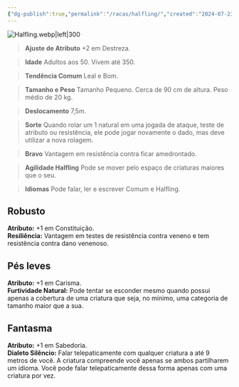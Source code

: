 ```yaml
---
{"dg-publish":true,"permalink":"/racas/halfling/","created":"2024-07-23T08:29:11.000-03:00"}
---
```



![Halfling.webp|left|300](/img/user/Arquivos/Halfling.webp)

> **Ajuste de Atributo**
> +2 em Destreza.  

> **Idade**
> Adultos aos 50. Vivem até 350.  

> **Tendência Comum**
> Leal e Bom.  

> **Tamanho e Peso**
> Tamanho Pequeno. Cerca de 90 cm de altura. Peso médio de 20 kg.  

> **Deslocamento**
> 7,5m.  

> **Sorte**
> Quando rolar um 1 natural em uma jogada de ataque, teste de atributo ou resistência, ele pode jogar novamente o dado, mas deve utilizar a nova rolagem.  

> **Bravo**
> Vantagem em resistência contra ficar amedrontado.  

> **Agilidade Halfling**
> Pode se mover pelo espaço de criaturas maiores que o seu.  

> **Idiomas**
> Pode falar, ler e escrever Comum e Halfling.

## Robusto
**Atributo:** +1 em Constituição.  
**Resiliência:** Vantagem em testes de resistência contra veneno e tem resistência contra dano venenoso.

## Pés leves
**Atributo:** +1 em Carisma.  
**Furtividade Natural:** Pode tentar se esconder mesmo quando possui apenas a cobertura de uma criatura que seja, no mínimo, uma categoria de tamanho maior que a sua.

## Fantasma
**Atributo:** +1 em Sabedoria.  
**Dialeto Silêncio:** Falar telepaticamente com qualquer criatura a até 9 metros de você. A criatura compreende você apenas se ambos partilharem um idioma. Você pode falar telepaticamente dessa forma apenas com uma criatura por vez.
